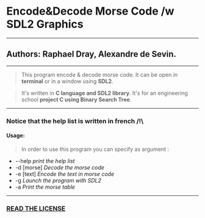 # Encode&Decode Morse Code /w SDL2 Graphics
---
## Authors: Raphael Dray, Alexandre de Sevin.
---
> This program encode & decode morse code.
> It can be open in **terminal** or in a window using **SDL2**.


> It's written in __C language and SDL2 library__.
> It's for an engineering school **project C using Binary Search Tree**. 

---
### Notice that the help list is written in french /!\

#### Usage:
> In order to use this program you can specify as argument :
+  --help  		*print the help list*
+  -d [morse] 	*Decode the morse code*
+  -e [text]	*Encode the text in morse code*
+  -g 			*Launch the program with SDL2*
+  -a 			*Print  the morse table*
---
### [READ THE LICENSE](https://github.com/MrrRaph/Encode-Decode-Morse-Code/blob/master/LICENSE)

